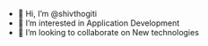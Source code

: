 - 👋 Hi, I’m @shivthogiti
- 👀 I’m interested in Application Development
- 💞️ I’m looking to collaborate on New technologies

<!---
shivthogiti/shivthogiti is a ✨ special ✨ repository because its `README.md` (this file) appears on your GitHub profile.
You can click the Preview link to take a look at your changes.
--->
